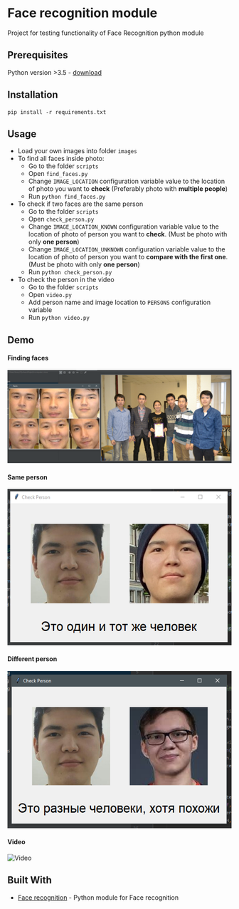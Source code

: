 # Face recognition module

Project for testing functionality of Face Recognition python module

## Prerequisites

Python version >3.5 - [download](https://www.python.org/downloads/)

## Installation

```
pip install -r requirements.txt
```

## Usage

* Load your own images into folder `images`
* To find all faces inside photo:
    * Go to the folder `scripts`
    * Open `find_faces.py`
    * Change `IMAGE_LOCATION` configuration variable value to the location of photo 
    you want to **check** (Preferably photo with **multiple people**)
    * Run `python find_faces.py`
* To check if two faces are the same person
    * Go to the folder `scripts`
    * Open `check_person.py`
    * Change `IMAGE_LOCATION_KNOWN` configuration variable value to the location of photo of person 
    you want to **check**. (Must be photo with only **one person**)
    * Change `IMAGE_LOCATION_UNKNOWN` configuration variable value to the location of photo of person 
    you want to **compare with the first one**. (Must be photo with only **one person**)
    * Run `python check_person.py` 
* To check the person in the video
    * Go to the folder `scripts`
    * Open `video.py`
    * Add person name and image location to `PERSONS` configuration variable
    * Run `python video.py` 
    
## Demo

#### Finding faces
![Faces](demo/faces.png)

#### Same person
![Same](demo/same.png)

#### Different person
![Different](demo/different.png)

#### Video
![Video](demo/video.gif)

## Built With

* [Face recognition](https://github.com/ageitgey/face_recognition) - Python module for Face recognition